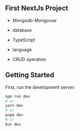 ## First NextJs Project
* Mongodb-Mongoose
 - database
* TypeScript
 - language
* CRUD operation

## Getting Started

First, run the development server:

```bash
npm run dev
# or
yarn dev
# or
pnpm dev
# or
bun dev
```




